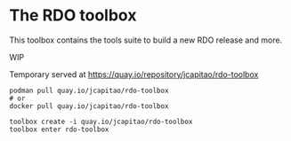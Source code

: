 # The RDO toolbox

This toolbox contains the tools suite to
build a new RDO release and more.

WIP

Temporary served at https://quay.io/repository/jcapitao/rdo-toolbox
```
podman pull quay.io/jcapitao/rdo-toolbox
# or
docker pull quay.io/jcapitao/rdo-toolbox

toolbox create -i quay.io/jcapitao/rdo-toolbox
toolbox enter rdo-toolbox
```
